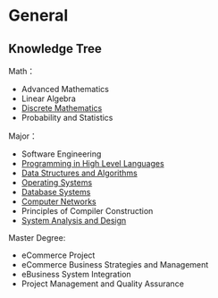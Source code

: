 # General

## Knowledge Tree

Math：

* Advanced Mathematics
* Linear Algebra
* [Discrete Mathematics](../discrete-mathematics/)
* Probability and Statistics

Major：

* Software Engineering
* [Programming in High Level Languages](../java/)
* [Data Structures and Algorithms](../data-structure-and-algorithms/)
* [Operating Systems](../operation-system/)
* [Database Systems](../database/)
* [Computer Networks](../computer-networks/)
* Principles of Compiler Construction
* [System Analysis and Design](../system-analysis-and-design/)

Master Degree:

* eCommerce Project
* eCommerce Business Strategies and Management
* eBusiness System Integration
* Project Management and Quality Assurance

